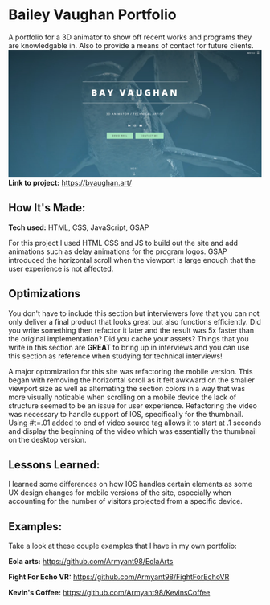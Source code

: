 # Bailey Vaughan Portfolio
A portfolio for a 3D animator to show off recent works and programs they are knowledgable in. Also to provide a means of contact for future clients.
![Alt text](/images/bayVaughan.jpg?raw=true "Bay Vaughan Portfolio")
**Link to project:** https://bvaughan.art/

## How It's Made:

**Tech used:** HTML, CSS, JavaScript, GSAP

For this project I used HTML CSS and JS to build out the site and add animations such as delay animations for the program logos. GSAP introduced the horizontal scroll when the viewport is large enough that the user experience is not affected.

## Optimizations

You don't have to include this section but interviewers *love* that you can not only deliver a final product that looks great but also functions efficiently. Did you write something then refactor it later and the result was 5x faster than the original implementation? Did you cache your assets? Things that you write in this section are **GREAT** to bring up in interviews and you can use this section as reference when studying for technical interviews!

A major optomization for this site was refactoring the mobile version. This began with removing the horizontal scroll as it felt awkward on the smaller viewport size as well as alternating the section colors in a way that was more visually noticable when scrolling on a mobile device the lack of structure seemed to be an issue for user experience. Refactoring the video was necessary to handle support of IOS, specifically for the thumbnail. Using #t=.01 added to end of video source tag allows it to start at .1 seconds and display the beginning of the video which was essentially the thumbnail on the desktop version.

## Lessons Learned:

I learned some differences on how IOS handles certain elements as some UX design changes for mobile versions of the site, especially when accounting for the number of visitors projected from a specific device.

## Examples:
Take a look at these couple examples that I have in my own portfolio:

**Eola arts:** https://github.com/Armyant98/EolaArts

**Fight For Echo VR:** https://github.com/Armyant98/FightForEchoVR

**Kevin's Coffee:** https://github.com/Armyant98/KevinsCoffee



